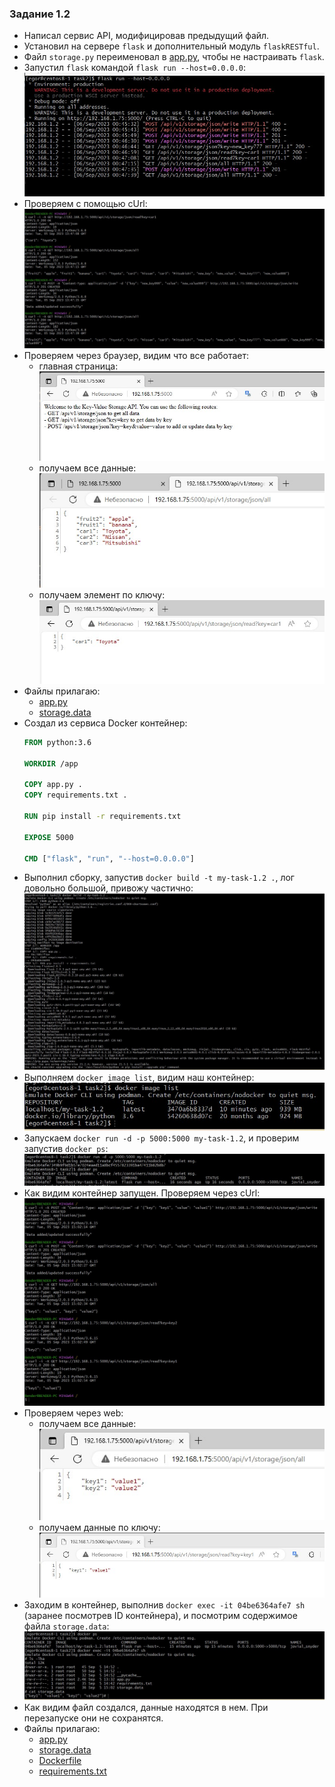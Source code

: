 ### Задание 1.2
* Написал сервис API, модифицировав предыдущий файл.
* Установил на сервере `flask` и дополнительный модуль `flaskRESTful`.
* Файл `storage.py` переименовал в [app.py](/1.2/source/app.py), чтобы не настраивать `flask`.
* Запустил `flask` командой `flask run --host=0.0.0.0`:  
    ![](/1.2/image/2-5.jpg)  
* Проверяем с помощью cUrl:  
    ![](/1.2/image/2-4.jpg)  
* Проверяем через браузер, видим что все работает:  
    - главная страница:  
    ![](/1.2/image/2-1.jpg)  
    - получаем все данные:  
    ![](/1.2/image/2-2.jpg) 
    - получаем элемент по ключу:  
    ![](/1.2/image/2-3.jpg)  
* Файлы прилагаю:
    - [app.py](/1.2/source/app.py)
    - [storage.data](/1.2/source/storage.data)
* Создал из сервиса Docker контейнер:
    ```dockerfile
    FROM python:3.6
    
    WORKDIR /app
    
    COPY app.py .
    COPY requirements.txt .
    
    RUN pip install -r requirements.txt
    
    EXPOSE 5000
    
    CMD ["flask", "run", "--host=0.0.0.0"]
    ```
* Выполнил сборку, запустив `docker build -t my-task-1.2 .`, лог довольно большой, привожу частично:  
    ![](/1.2/image/2-6.jpg)  
* Выполняем `docker image list`, видим наш контейнер:  
    ![](/1.2/image/2-7.jpg)   
* Запускаем `docker run -d -p 5000:5000 my-task-1.2`, и проверим запустив `docker ps`:  
    ![](/1.2/image/2-8.jpg)  
* Как видим контейнер запущен. Проверяем через cUrl:  
    ![](/1.2/image/2-9.jpg)  
* Проверяем через web:  
    - получаем все данные:  
    ![](/1.2/image/2-11.jpg)  
    - получаем данные по ключу:  
    ![](/1.2/image/2-10.jpg)  
* Заходим в контейнер, выполнив `docker exec -it 04be6364afe7 sh` (заранее посмотрев ID контейнера), и посмотрим содержимое файла `storage.data`:  
    ![](/1.2/image/2-12.jpg) 
* Как видим файл создался, данные находятся в нем. При перезапуске они не сохранятся.
* Файлы прилагаю:
    - [app.py](/1.2/source/app.py)
    - [storage.data](/1.2/source/storage.data)
    - [Dockerfile](/1.2/source/Dockerfile)
    - [requirements.txt](/1.2/source/requirements.txt)
